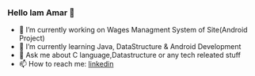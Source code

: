 ### Hello Iam Amar 👋


- 🔭 I’m currently working on Wages Managment System of Site(Android Project)
- 🌱 I’m currently learning Java, DataStructure & Android Development
- 💬 Ask me about C language,Datastructure or any tech releated stuff
- 📫 How to reach me: [linkedin](https://www.linkedin.com/in/amar-kumar-989785207/)
 
 
